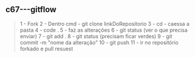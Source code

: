 ## c67---gitflow


>1 - Fork 
>2 - Dentro cmd  -  git clone linkDoRepositorio
>3 - cd -  caessa a pasta 
>4 -  code .
>5 -  faz as alterações 
>6 - git status (ver o que precisa enviar)
>7 - git add . 
>8 - git status (precisam ficar verdes)
>9 - git commit  -m "nome da alteração"
>10 - git push 
>11 - ir no repositório forkado e pull resuest
